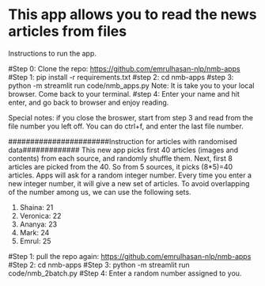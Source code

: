 # This app allows you to read the news articles from files

Instructions to run the app.

#Step 0: Clone the repo: https://github.com/emrulhasan-nlp/nmb-apps
#Step 1: pip install -r requirements.txt
#step 2: cd nmb-apps
#step 3: python -m streamlit run code/nmb_apps.py 
    Note: It is take you to your local browser. Come back to your terminal.
#step 4: Enter your name and hit enter, and go back to browser and enjoy reading. 

Special notes: if you close the broswer, start from step 3 and read from the file number you left off. You can do ctrl+f, and enter the last file number.


#######################Instruction for articles with randomised data#############
This new app picks first 40 articles (images and contents) from each source, and randomly shuffle them. Next, first 8 articles are picked from the 40. So from 5 sources, it picks (8*5)=40 articles. Apps will ask for a random integer number. Every time you enter a new integer number, it will give a new set of articles. To avoid overlapping of the number among us, we can use the following sets. 

1. Shaina: 21
2. Veronica: 22
3. Ananya: 23
4. Mark: 24
5. Emrul: 25

#Step 1: pull the repo again: https://github.com/emrulhasan-nlp/nmb-apps
#Step 2: cd nmb-apps
#Step 3: python -m streamlit run code/nmb_2batch.py 
#Step 4: Enter a random number assigned to you.

